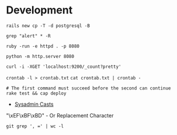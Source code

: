 # Development

`rails new cp -T -d postgresql -B`

`grep "alert" * -R`

`ruby -run -e httpd . -p 8080`

`python -m http.server 8080`

`curl -i -XGET 'localhost:9200/_count?pretty'`

`crontab -l > crontab.txt`
`cat crontab.txt | crontab -`

```
# The first command must succeed before the second can continue
rake test && cap deploy
```

* [Sysadmin Casts](http://sysadmincasts.com/)

"\xEF\xBF\xBD" - Or Replacement Character

`git grep ', =' | wc -l`